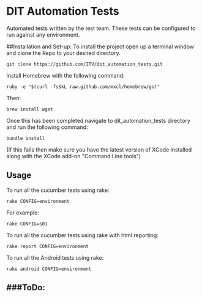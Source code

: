 # DIT Automation Tests

Automated tests written by the test team. These tests can be configured to run against any environment. 

##Installation and Set-up: 
To install the project open up a terminal window and clone the Repo to your desired directory. 

    git clone https://github.com/ITV/dit_automation_tests.git

Install Homebrew with the following command: 

    ruby -e "$(curl -fsSkL raw.github.com/mxcl/homebrew/go)"

Then: 

    brew install wget

Once this has been completed navigate to dit_automation_tests directory and run the following command:

    bundle install
    
(If this fails then make sure you have the latest version of XCode installed along with the XCode add-on "Command Line tools")


## Usage
To run all the cucumber tests using rake:

    rake CONFIG=environment

For example:

    rake CONFIG=s01

To run all the cucumber tests using rake with html reporting:

    rake report CONFIG=environment

To run all the Android tests using rake:

    rake android CONFIG=environment


###ToDo: 
- 